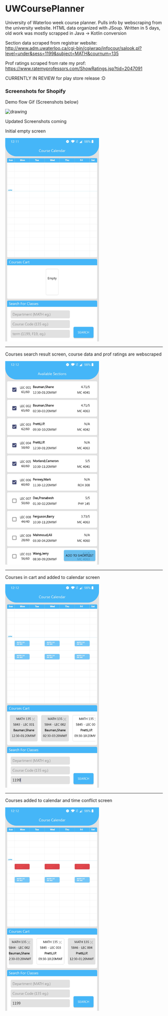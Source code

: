 # UWCoursePlanner

University of Waterloo week course planner. Pulls info by webscraping from the university website. HTML data organized with JSoup. Written in 5 days, old work was mostly scrapped in Java -> Kotlin conversion

Section data scraped from registrar website: http://www.adm.uwaterloo.ca/cgi-bin/cgiwrap/infocour/salook.pl?level=under&sess=1199&subject=MATH&cournum=135

Prof ratings scraped from rate my prof: https://www.ratemyprofessors.com/ShowRatings.jsp?tid=2047091

CURRENTLY IN REVIEW for play store release :D

### Screenshots for Shopify 

Demo flow Gif (Screenshots below)

<img src="demo.gif" alt="drawing" width="300"/>

Updated Screenshots coming

Initial empty screen

<img src="img1.jpg" alt="drawing" width="300"/>

---
Courses search result screen, course data and prof ratings are webscraped

<img src="img2.jpg" alt="drawing" width="300"/>

---
Courses in cart and added to calendar screen

<img src="img3.jpg" alt="drawing" width="300"/>

---
Courses added to calendar and time conflict screen

<img src="img4.jpg" alt="drawing" width="300"/>

